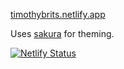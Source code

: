 [timothybrits.netlify.app](timothybrits.netlify.app)

Uses [sakura](https://github.com/oxalorg/sakura) for theming.

[![Netlify Status](https://api.netlify.com/api/v1/badges/299f6dfd-3de0-4706-b74e-7dd4f25530dd/deploy-status)](https://app.netlify.com/sites/timothybrits/deploys)
